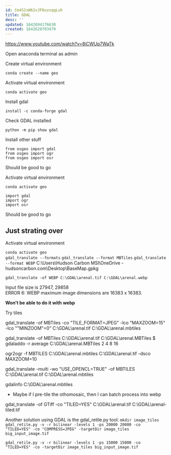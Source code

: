```yaml
---
id: Cm4S2xW62vJF6ozxqqLuh
title: GDAL
desc: ''
updated: 1642694176630
created: 1642628703479
---
```

https://www.youtube.com/watch?v=8iCWUp7WaTk

Open anaconda terminal as admin

Create virtual environment  

```conda create --name geo```

Activate virtual environment

```conda activate geo ```

Install gdal

```install -c conda-forge gdal```

Check GDAL installed

```python -m pip show gdal```

Install other stuff

```
from osgeo import gdal
from osgeo import ogr
from osgeo import osr
```

Should be good to go



Activate virtual environment

```conda activate geo ```
```
import gdal
import ogr
import osr
```
Should be good to go
## Just strating over

Activate virtual environment

```conda activate geo ```   
```gdal_translate --formats```
```gdal_translate --format MBTiles```
```gdal_translate --format WEBP```
C:\Users\Hudson Carbon MSI\OneDrive - hudsoncarbon.com\Desktop\BaseMap.gpkg
```
gdal_translate -of WEBP C:\GDAL\arenal.tif C:\GDAL\arenal.webp
```
Input file size is 27947, 29858  
ERROR 6: WEBP maximum image dimensions are 16383 x 16383.

**Won't be able to do it with webp**

Try tiles

gdal_translate -of MBTiles -co "TILE_FORMAT=JPEG" -lco "MAXZOOM=15" -lco ""MINZOOM"=0" C:\GDAL\arenal.tif C:\GDAL\arenal.mbtiles

gdal_translate -of MBTiles C:\GDAL\arenal.tif C:\GDAL\arenal.MBTiles
$ gdaladdo -r average C:\GDAL\arenal.MBTiles 2 4 8 16

ogr2ogr -f MBTILES  C:\GDAL\arenal.mbtiles C:\GDAL\arenal.tif -dsco MAXZOOM=10

gdal_translate -multi -wo "USE_OPENCL=TRUE" -of MBTILES  C:\GDAL\arenal.tif C:\GDAL\arenal.mbtiles 

gdalinfo C:\GDAL\arenal.mbtiles

- Maybe if I pre-tile the othomosaic, then I can batch process into webp

gdal_translate -of GTiff -co "TILED=YES" C:\GDAL\arenal.tif C:\GDAL\arenal-tiled.tif

Another solution using GDAL is the gdal_retile.py tool:
```mkdir image_tiles```
```gdal_retile.py -v -r bilinear -levels 1 -ps 20000 20000 -co "TILED=YES" -co "COMPRESS=JPEG" -targetDir image_tiles big_input_image.tif```

```gdal_retile.py -v -r bilinear -levels 1 -ps 15000 15000 -co "TILED=YES" -co -targetDir image_tiles big_input_image.tif```